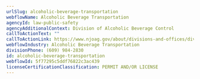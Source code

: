 ```yaml
---
urlSlug: alcoholic-beverage-transportation
webflowName: Alcoholic Beverage Transportation
agencyId: law-public-safety
agencyAdditionalContext: Division of Alcoholic Beverage Control
callToActionText: ""
callToActionLink: https://www.njoag.gov/about/divisions-and-offices/division-of-alcoholic-beverage-control-home/posse-online-licensing-system/
webflowIndustry: Alcoholic Beverage Transportation
divisionPhone: (609) 984-2830
id: alcoholic-beverage-transportation
webflowId: 5f77295c5ddf76822c3ac439
licenseCertificationClassification: PERMIT AND/OR LICENSE
---
```

